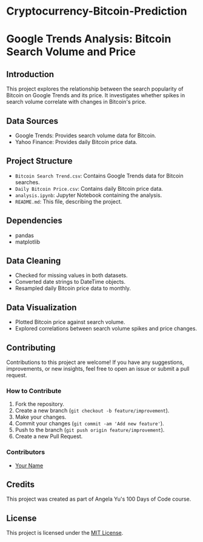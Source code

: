 # Cryptocurrency-Bitcoin-Prediction

# Google Trends Analysis: Bitcoin Search Volume and Price

## Introduction
This project explores the relationship between the search popularity of Bitcoin on Google Trends and its price. It investigates whether spikes in search volume correlate with changes in Bitcoin's price.

## Data Sources
- Google Trends: Provides search volume data for Bitcoin.
- Yahoo Finance: Provides daily Bitcoin price data.

## Project Structure
- `Bitcoin Search Trend.csv`: Contains Google Trends data for Bitcoin searches.
- `Daily Bitcoin Price.csv`: Contains daily Bitcoin price data.
- `analysis.ipynb`: Jupyter Notebook containing the analysis.
- `README.md`: This file, describing the project.

## Dependencies
- pandas
- matplotlib

## Data Cleaning
- Checked for missing values in both datasets.
- Converted date strings to DateTime objects.
- Resampled daily Bitcoin price data to monthly.

## Data Visualization
- Plotted Bitcoin price against search volume.
- Explored correlations between search volume spikes and price changes.

## Contributing
Contributions to this project are welcome! If you have any suggestions, improvements, or new insights, feel free to open an issue or submit a pull request.

### How to Contribute
1. Fork the repository.
2. Create a new branch (`git checkout -b feature/improvement`).
3. Make your changes.
4. Commit your changes (`git commit -am 'Add new feature'`).
5. Push to the branch (`git push origin feature/improvement`).
6. Create a new Pull Request.

### Contributors
- [Your Name](https://github.com/yourusername)

## Credits
This project was created as part of Angela Yu's 100 Days of Code course.

## License
This project is licensed under the [MIT License](LICENSE).
